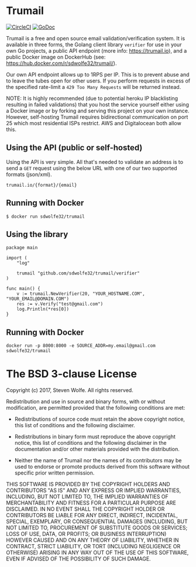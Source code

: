 # Trumail 

[![CircleCI](https://circleci.com/gh/sdwolfe32/trumail.svg?style=svg)](https://circleci.com/gh/sdwolfe32/trumail)
[![GoDoc](https://godoc.org/github.com/sdwolfe32/trumail/verifier?status.svg)](https://godoc.org/github.com/sdwolfe32/trumail/verifier)

Trumail is a free and open source email validation/verification system. It is available in three forms, the Golang client library `verifier` for use in your own Go projects, a public API endpoint (more info: https://trumail.io), and a public Docker image on DockerHub (see: https://hub.docker.com/r/sdwolfe32/trumail/). 

Our own API endpoint allows up to 1RPS per IP. This is to prevent abuse and to leave the tubes open for other users. If you perform requests in excess of the specified rate-limit a `429 Too Many Requests` will be returned instead.

NOTE: It is highly recommended (due to potential heroku IP blacklisting resulting in failed validations) that you host the service yourself either using a Docker image or by forking and serving this project on your own instance. However, self-hosting Trumail requires bidirectional communication on port 25 which most residential ISPs restrict. AWS and Digitalocean both allow this.

## Using the API (public or self-hosted)

Using the API is very simple. All that's needed to validate an address is to send a `GET` request using the below URL with one of our two supported formats (json/xml).
```
trumail.io/{format}/{email}
```

## Running with Docker

```
$ docker run sdwolfe32/trumail
```

## Using the library

```
package main

import (
	"log"

	trumail "github.com/sdwolfe32/trumail/verifier"
)

func main() {
	v := trumail.NewVerifier(20, "YOUR_HOSTNAME.COM", "YOUR_EMAIL@DOMAIN.COM")
	res := v.Verify("test@gmail.com")
	log.Println(*res[0])
}
```

## Running with Docker

```
docker run -p 8000:8000 -e SOURCE_ADDR=my.email@gmail.com sdwolfe32/trumail
```

The BSD 3-clause License
========================

Copyright (c) 2017, Steven Wolfe. All rights reserved.

Redistribution and use in source and binary forms, with or without modification,
are permitted provided that the following conditions are met:

 - Redistributions of source code must retain the above copyright notice,
   this list of conditions and the following disclaimer.

 - Redistributions in binary form must reproduce the above copyright notice,
   this list of conditions and the following disclaimer in the documentation
   and/or other materials provided with the distribution.

 - Neither the name of Trumail nor the names of its contributors may
   be used to endorse or promote products derived from this software without
   specific prior written permission.

THIS SOFTWARE IS PROVIDED BY THE COPYRIGHT HOLDERS AND CONTRIBUTORS "AS IS" AND
ANY EXPRESS OR IMPLIED WARRANTIES, INCLUDING, BUT NOT LIMITED TO, THE IMPLIED
WARRANTIES OF MERCHANTABILITY AND FITNESS FOR A PARTICULAR PURPOSE ARE
DISCLAIMED. IN NO EVENT SHALL THE COPYRIGHT HOLDER OR CONTRIBUTORS BE LIABLE FOR
ANY DIRECT, INDIRECT, INCIDENTAL, SPECIAL, EXEMPLARY, OR CONSEQUENTIAL DAMAGES
(INCLUDING, BUT NOT LIMITED TO, PROCUREMENT OF SUBSTITUTE GOODS OR SERVICES;
LOSS OF USE, DATA, OR PROFITS; OR BUSINESS INTERRUPTION) HOWEVER CAUSED AND ON
ANY THEORY OF LIABILITY, WHETHER IN CONTRACT, STRICT LIABILITY, OR TORT
(INCLUDING NEGLIGENCE OR OTHERWISE) ARISING IN ANY WAY OUT OF THE USE OF THIS
SOFTWARE, EVEN IF ADVISED OF THE POSSIBILITY OF SUCH DAMAGE.
